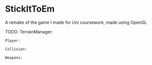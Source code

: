 # StickItToEm
A remake of the game I made for Uni coursework, made using OpenGL

TODO:
	TerrainManager:

	Player:

	Collision:

	Weapons:

